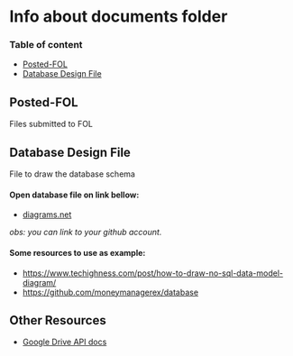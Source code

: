 # Info about documents folder

### Table of content

- [Posted-FOL](#posted-fol)
- [Database Design File](#database-design-file)

## Posted-FOL

Files submitted to FOL

## Database Design File

File to draw the database schema

#### Open database file on link bellow:

- [diagrams.net](https://app.diagrams.net/)

_obs: you can link to your github account._

#### Some resources to use as example:

- https://www.techighness.com/post/how-to-draw-no-sql-data-model-diagram/
- https://github.com/moneymanagerex/database

## Other Resources

- [Google Drive API docs](https://developers.google.com/drive/api/v3/quickstart/nodejs)
